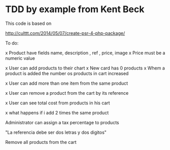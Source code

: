 TDD by example from Kent Beck
==============

This code is based on

http://culttt.com/2014/05/07/create-psr-4-php-package/

To do:

x Product have fields name, description , ref , price, image
x  Price must be a numeric value

x User can add products to their chart
x  New card has 0 products
x  Whem a product is added the number os products in cart increased

x User can add more than one item from the same product

x User can remove a product from the cart by its reference

x User can see total cost from products in his cart

x what happens if i add 2 times the same product

Administrator can assign a tax percentage to products



"La referencia debe ser dos letras y dos digitos"

Remove all products from the cart
